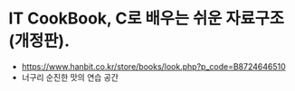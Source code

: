 # IT CookBook, C로 배우는 쉬운 자료구조(개정판).

- https://www.hanbit.co.kr/store/books/look.php?p_code=B8724646510
- 너구리 순진한 맛의 연습 공간

